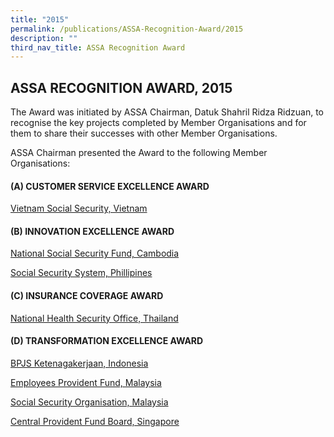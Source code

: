 ```yaml
---
title: "2015"
permalink: /publications/ASSA-Recognition-Award/2015
description: ""
third_nav_title: ASSA Recognition Award
---
```



## ASSA RECOGNITION AWARD, 2015

The Award was initiated by ASSA Chairman, Datuk Shahril Ridza Ridzuan, to recognise the key projects completed by Member Organisations and for them to share their 
successes with other Member Organisations.

ASSA Chairman presented the Award to the following Member Organisations:

#### (A) CUSTOMER SERVICE EXCELLENCE AWARD

[Vietnam Social Security, Vietnam](/files/ASSA%20Recognition%20Award/2015/A%20Vietnam%20Social%20Security,%20Vietnam.pdf)

#### (B) INNOVATION EXCELLENCE AWARD

[National Social Security Fund, Cambodia](/files/ASSA%20Recognition%20Award/2015/B%20National%20Social%20Security%20Fund,%20Cambodia.pdf)

[Social Security System, Phillipines](/files/ASSA%20Recognition%20Award/2015/B%20Social%20Security%20System,%20Phillipines.pdf)

#### (C) INSURANCE COVERAGE AWARD

[National Health Security Office, Thailand](/files/ASSA%20Recognition%20Award/2015/C%20National%20Health%20Security%20Office,%20Thailand.pdf)

#### (D) TRANSFORMATION EXCELLENCE AWARD

[BPJS Ketenagakerjaan, Indonesia](/files/ASSA%20Recognition%20Award/2015/D%20BPJS%20Ketenagakerjaan,%20Indonesia.pdf)

[Employees Provident Fund, Malaysia](/files/ASSA%20Recognition%20Award/2015/D%20Employees%20Provident%20Fund,%20Malaysia.pdf)

[Social Security Organisation, Malaysia](/files/ASSA%20Recognition%20Award/2015/D%20Social%20Security%20Organisation,%20Malaysia.pdf)

[Central Provident Fund Board, Singapore](/files/ASSA%20Recognition%20Award/2015/D%20Central%20Provident%20Fund%20Board,%20Singapore.pdf)